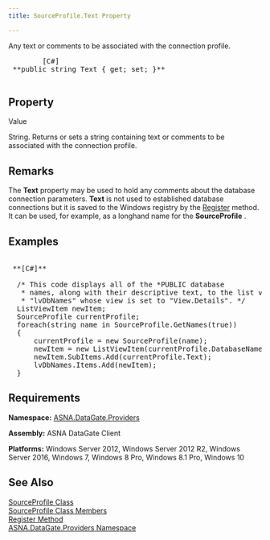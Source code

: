 ```yaml
---
title: SourceProfile.Text Property

---
```


Any text or comments to be associated with the connection profile.
<pre class="prettyprint">
        <span class="lang">[C#]</span>
 **public string Text { get; set; }** 
      </pre>


## Property
 Value

String. Returns or sets a string containing text or comments to be associated with the connection profile.
## Remarks

The **Text** property may be used to hold any comments about the database connection parameters. **Text** is not used to established database connections but it is saved to the Windows registry by the [ Register](source-profile-class-register-method.html) method. It can be used, for example, as a longhand name for the <span> **SourceProfile** </span>.
## Examples

<pre class="prettyprint">
        <span class="lang">
 **[C#]** 
        </span>
  /* This code displays all of the *PUBLIC database
   * names, along with their descriptive text, to the list view
   * "lvDbNames" whose view is set to "View.Details". */
  ListViewItem newItem;
  SourceProfile currentProfile;
  foreach(string name in SourceProfile.GetNames(true))
  {
      currentProfile = new SourceProfile(name);
      newItem = new ListViewItem(currentProfile.DatabaseName);
      newItem.SubItems.Add(currentProfile.Text);
      lvDbNames.Items.Add(newItem);
  }</pre>

## Requirements

**Namespace:** [ASNA.DataGate.Providers](datagate-providers-namespace.html)

<span> **Assembly:** ASNA DataGate Client</span> 

<span> **Platforms:** Windows Server 2012, Windows Server 2012 R2, Windows Server 2016, Windows 7, Windows 8 Pro, Windows 8.1 Pro, Windows 10</span> 
## See Also


[SourceProfile Class](source-profile-class.html)
      <br />
[SourceProfile Class Members](source-profile-members.html)
      <br />
[Register Method](source-profile-class-register-method.html)
      <br />
[ASNA.DataGate.Providers Namespace](datagate-providers-namespace.html)

